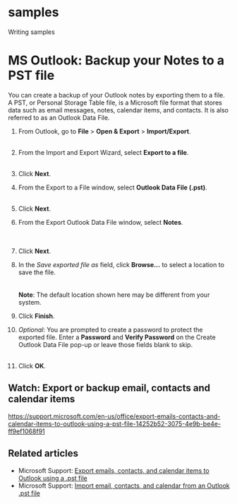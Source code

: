 # samples
Writing samples
# MS Outlook: Backup your Notes to a PST file

You can create a backup of your Outlook notes by exporting them to a file. A PST, or Personal Storage Table file, is a Microsoft file format that stores data such as email messages, notes, calendar items, and contacts. It is also referred to as an Outlook Data File.

1. From Outlook, go to **File** \> **Open & Export** > **Import/Export**.  
    <br/>

2. From the Import and Export Wizard, select **Export to a file**.  
    <br/>

3. Click **Next**.
4. From the Export to a File window, select **Outlook Data File (.pst)**.  
    <br/>

5. Click **Next**.
6. From the Export Outlook Data File window, select **Notes**.  
    <br/><br/>

7. Click **Next**.
8. In the _Save exported file as_ field, click **Browse...** to select a location to save the file.  
    <br/>
    <br/>**Note**: The default location shown here may be different from your system.  

9. Click **Finish**.
10. _Optional_: You are prompted to create a password to protect the exported file. Enter a **Password** and **Verify Password** on the Create Outlook Data File pop-up or leave those fields blank to skip.  
    <br/>

11. Click **OK**.

## Watch: Export or backup email, contacts and calendar items

<https://support.microsoft.com/en-us/office/export-emails-contacts-and-calendar-items-to-outlook-using-a-pst-file-14252b52-3075-4e9b-be4e-ff9ef1068f91>

## Related articles

- Microsoft Support: [Export emails, contacts, and calendar items to Outlook using a .pst file](https://support.microsoft.com/en-us/office/export-emails-contacts-and-calendar-items-to-outlook-using-a-pst-file-14252b52-3075-4e9b-be4e-ff9ef1068f91)
- Microsoft Support: [Import email, contacts, and calendar from an Outlook .pst file](https://support.microsoft.com/en-us/office/import-email-contacts-and-calendar-from-an-outlook-pst-file-431a8e9a-f99f-4d5f-ae48-ded54b3440ac)
